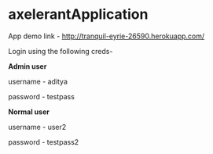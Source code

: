 # axelerantApplication

App demo link - http://tranquil-eyrie-26590.herokuapp.com/

Login using the following creds-

**Admin user**

username - aditya

password - testpass


**Normal user**

username - user2

password - testpass2
